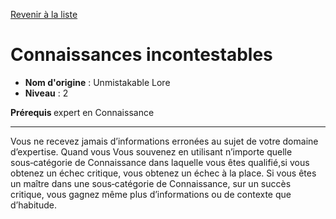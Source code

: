 [Revenir à la liste](..)

# Connaissances incontestables

 * **Nom d'origine** : Unmistakable Lore
 * **Niveau** : 2


<p><strong>Prérequis </strong> expert en Connaissance</p>
<hr>
<p>Vous ne recevez jamais d’informations erronées au sujet de votre domaine d’expertise. Quand vous Vous souvenez en utilisant n’importe quelle sous‑catégorie de Connaissance dans laquelle vous êtes qualifié,si vous obtenez un échec critique, vous obtenez un échec à la place. Si vous êtes un maître dans une sous‑catégorie de Connaissance, sur un succès critique, vous gagnez même plus d’informations ou de contexte que d’habitude. </p>